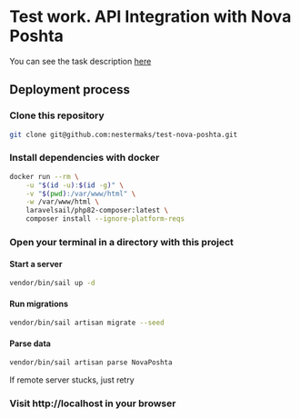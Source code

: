 # Test work. API Integration with Nova Poshta

You can see the task description [here](task.md)

## Deployment process

### Clone this repository

```sh
git clone git@github.com:nestermaks/test-nova-poshta.git
```

### Install dependencies with docker

```sh
docker run --rm \
    -u "$(id -u):$(id -g)" \
    -v "$(pwd):/var/www/html" \
    -w /var/www/html \
    laravelsail/php82-composer:latest \
    composer install --ignore-platform-reqs
```

### Open your terminal in a directory with this project

#### Start a server

```sh
vendor/bin/sail up -d
```

#### Run migrations

```sh
vendor/bin/sail artisan migrate --seed
```

#### Parse data

```sh
vendor/bin/sail artisan parse NovaPoshta
```

If remote server stucks, just retry

### Visit http://localhost in your browser
